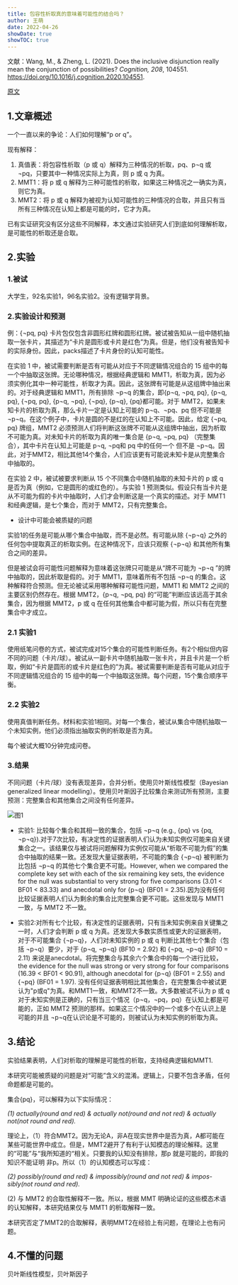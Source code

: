 ```yaml
---
title: 包容性析取真的意味着可能性的结合吗？
author: 王萌
date: 2022-04-26
showDate: true 
showTOC: true
---
```


文献：Wang, M., & Zheng, L. (2021). Does the inclusive disjunction really mean the conjunction of possibilities? *Cognition, 208*, 104551. https://doi.org/10.1016/j.cognition.2020.104551.

[原文](../Source_Files/2022-04-26-WM1.pdf)

## 1.文章概述

一个一直以来的争论：人们如何理解“p or q”。

现有解释：

1. 真值表：将包容性析取（p 或 q）解释为三种情况的析取，pq、p¬q 或 ¬pq，只要其中一种情况实际上为真，则 p 或 q 为真。
2. MMT1：将 p 或 q 解释为三种可能性的析取，如果这三种情况之一确实为真，则它为真。 
3. MMT2：将 p 或 q 解释为被视为认知可能性的三种情况的合取，并且只有当所有三种情况在认知上都是可能的时，它才为真。

已有实证研究没有区分这些不同解释，本文通过实验研究人们到底如何理解析取，是可能性的析取还是合取。

## 2.实验

### 1.被试

大学生，92名实验1，96名实验2。没有逻辑学背景。

### 2.实验设计和预测

例：{¬pq, pq} 卡片包仅包含非圆形红牌和圆形红牌。被试被告知从一组中随机抽取一张卡片，其描述为“卡片是圆形或卡片是红色”为真。但是，他们没有被告知卡的实际身份。因此，packs描述了卡片身份的认知可能性。

在实验 1 中，被试需要判断是否有可能从对应于不同逻辑情况组合的 15 组中的每一个中抽取这张牌。无论哪种情况，根据经典逻辑和 MMT1，析取为真，因为必须实例化其中一种可能性，析取才为真。因此，这张牌有可能是从这组牌中抽出来的。对于经典逻辑和 MMT1，所有排除 ¬p¬q 的集合，即{p¬q, ¬pq, pq}, {p¬q, pq}, {¬pq, pq}, {p¬q, ¬pq}, {¬pq}, {p¬q}, {pq}都可能。对于 MMT2，如果未知卡片的析取为真，那么卡片一定是认知上可能的 p¬q、¬pq、pq 但不可能是 ¬p¬q。在这个例子中，卡片是圆的不是红的在认知上不可能。因此，给定 {¬pq, pq} 牌组，MMT2 必须预测人们将判断这张牌不可能从这组牌中抽出，因为析取不可能为真。对未知卡片的析取为真的唯一集合是 {p¬q, ¬pq, pq} （完整集合），其中卡片在认知上可能是 p¬q, ¬pq和 pq 中的任何一个 但不是 ¬p¬q。因此，对于MMT2，相比其他14个集合，人们应该更有可能说未知卡是从完整集合中抽取的。

在实验 2 中，被试被要求判断从 15 个不同集合中随机抽取的未知卡片的 p 或 q 是否为真（例如，它是圆形的或红色的）。与实验 1 预测类似。假设只有当卡片是从不可能为假的卡片中抽取时，人们才会判断这是一个真实的描述。对于 MMT1 和经典逻辑，是七个集合，而对于 MMT2，只有完整集合。

- 设计中可能会被质疑的问题

实验1的任务是可能从哪个集合中抽取，而不是必然。有可能从除 {¬p¬q} 之外的任何包中提取真正的析取实例。在这种情况下，应该只观察 {¬p¬q} 和其他所有集合之间的差异。

但是被试会将可能性问题解释为意味着这张牌只可能是从“牌不可能为 ¬p¬q ”的牌中抽取的，因此析取是假的。对于 MMT1，意味着所有不包括 ¬p¬q 的集合。这种解释符合预测。但无论被试采用哪种解释可能性问题，MMT1 和 MMT2 之间的主要区别仍然存在。根据 MMT2，{p¬q, ¬pq, pq} 的“可能”判断应该远高于其余集合，因为根据 MMT2，p 或 q 在任何其他集合中都可能为假，所以只有在完整集合中才成立。

### 2.1 实验1

使用纸笔问卷的方式，被试完成对15个集合的可能性判断任务。有2个相似但内容不同的问题（卡片/球）。被试从一副卡片中随机抽取一张卡片，并且卡片是一个析取，例如“卡片是圆形的或卡片是红色的”为真。被试需要判断是否有可能从对应于不同逻辑情况组合的 15 组中的每一个中抽取这张牌。每个问题，15个集合顺序平衡。

### 2.2 实验2

使用真值判断任务。材料和实验1相同。对每一个集合，被试从集合中随机抽取一个未知实例，他们必须指出抽取实例的析取是否为真。

每个被试大概10分钟完成问卷。

### 3.结果

不同问题（卡片/球）没有表现差异，合并分析。使用贝叶斯线性模型（Bayesian generalized linear modelling）。使用贝叶斯因子比较集合来测试所有预测，主要预测：完整集合和其他集合之间没有任何差异。

![图1](../Supporting_Information/2022-04-26-fig1.png)

- 实验1: 比较每个集合和其相一致的集合，包括 ¬p¬q (e.g., {pq} vs {pq, ¬p¬q}).对于7次比较，有决定性的证据表明人们认为未知实例仅可能来自关键集合之一。该结果仅与被试将问题解释为实例仅可能从“析取不可能为假”的集合中抽取的结果一致。还发现大量证据表明，不可能的集合 {¬p¬q} 被判断为比包括 ¬p¬q 的其他七个集合更不可能。However, when we compared the complete key set with each of the six remaining key sets, the evidence for the null was substantial to very strong for five comparisons (3.01 < BF01 < 83.33) and anecdotal only for {p¬q} (BF01 = 2.35).因为没有任何比较证据表明人们认为剩余的集合比完整集合更不可能。这些发现与 MMT1 一致，与 MMT2 不一致。

- 实验2:对所有七个比较，有决定性的证据表明，只有当未知实例来自关键集之一时，人们才会判断 p 或 q 为真。还发现大多数实质性或更大的证据表明，对于不可能集合 {¬p¬q}，人们对未知实例的 p 或 q 判断比其他七个集合（包括 ¬p¬q）要少，对于 {p¬q, ¬p¬q} (BF10 = 2.92) 和 {¬pq, ¬p¬q} (BF10 = 2.11) 来说是anecdotal。将完整集合与其余六个集合中的每一个进行比较，the evidence for the null was strong or very strong for four comparisons (16.39 < BF01 < 90.91), although anecdotal for {p¬q} (BF01 = 2.55) and {¬pq} (BF01 = 1.97). 没有任何证据表明相比其他集合，在完整集合中被试更认为"p或q"为真。和MMT1一致，和MMT2不一致。大多数被试不认为 p 或 q 对于未知实例是正确的，只有当三个情况（p¬q，¬pq，pq）在认知上都是可能的，正如 MMT2 预测的那样。如果这三个情况中的一个或多个在认识上是可能的并且 ¬p¬q在认识论是不可能的，则被试认为未知实例的析取为真。

## 3.结论

实验结果表明，人们对析取的理解是可能性的析取，支持经典逻辑和MMT1.

本研究可能被质疑的问题是对“可能”含义的混淆。逻辑上，只要不包含矛盾，任何命题都是可能的。

集合{pq}，可以解释为以下实际情况：

*(1) actually(round and red) & actually not(round and not red) & actually not(not round and red).*

理论上，（1）符合MMT2。因为无论A，非A在现实世界中是否为真，A都可能在某些可能世界中成立。但是，MMT2避开了有利于认知模态的理论解释。这里的“可能”与“我所知道的“相关。只要我的认知没有排除，那p 就是可能的，即我的知识不能证明 非p。所以（1）的认知模态可以写成：

*(2) possibly(round and red) & impossibly(round and not red) & impos- sibly(not round and red).*

(2) 与 MMT2 的合取性解释不一致。所以，根据 MMT 明确论证的这些模态术语的认知解释，本研究结果仅与 MMT1 的析取解释一致。

本研究否定了MMT2的合取解释，表明MMT2在经验上有问题，在理论上也有问题。

## 4.不懂的问题

贝叶斯线性模型，贝叶斯因子
